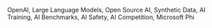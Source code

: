 OpenAI, Large Language Models, Open Source AI, Synthetic Data, AI Training, AI Benchmarks, AI Safety, AI Competition, Microsoft Phi
